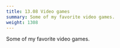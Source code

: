 ```yaml
---
title: 13.08 Video games
summary: Some of my favorite video games.
weight: 1308
---
```


Some of my favorite video games.
